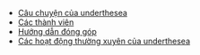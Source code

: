 * [Câu chuyện của underthesea](https://github.com/undertheseanlp/underthesea/wiki/C%C3%A2u-chuy%E1%BB%87n-c%E1%BB%A7a-underthesea)
* [Các thành viên](https://github.com/undertheseanlp/underthesea/wiki/C%C3%A1c-th%C3%A0nh-vi%C3%AAn)
* [Hướng dẫn đóng góp](https://docs.google.com/document/d/1o8is5rf1Co62YWn4xu8kIAgSh54_sHeOnnR-0HSKY68/edit?usp=sharing)
* [Các hoạt động thường xuyên của underthesea](https://github.com/undertheseanlp/underthesea/wiki/C%C3%A1c-ho%E1%BA%A1t-%C4%91%E1%BB%99ng)